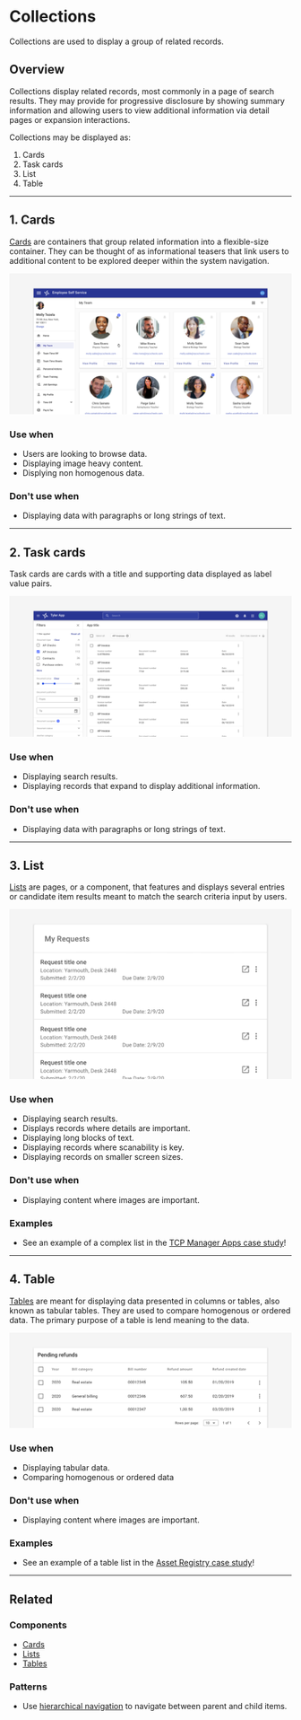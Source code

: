 # Collections

Collections are used to display a group of related records. 

## Overview

Collections display related records, most commonly in a page of search results. They may provide for progressive disclosure by showing summary information and allowing users to view additional information via detail pages or expansion interactions. 

Collections may be displayed as:

1. Cards
2. Task cards
3. List
4. Table

---

## 1. Cards 
  
[Cards](/components/cards/card) are containers that group related information into a flexible-size container. They can be thought of as informational teasers that link users to additional content to be explored deeper within the system navigation.

<ImageBlock padded={false}>

![Card grid](./images/cards.png)

</ImageBlock>

### Use when 

- Users are looking to browse data. 
- Displaying image heavy content. 
- Displying non homogenous data. 

### Don't use when

- Displaying data with paragraphs or long strings of text.

---

## 2. Task cards 

Task cards are cards with a title and supporting data displayed as label value pairs. 

<ImageBlock padded={false}>

![Search results as task cards.](./images/collections-task-card.png)

</ImageBlock>

### Use when 

- Displaying search results.
- Displaying records that expand to display additional information. 

### Don't use when 

- Displaying data with paragraphs or long strings of text.

---

## 3. List

[Lists](/components/lists/list) are pages, or a component, that features and displays several entries or candidate item results meant to match the search criteria input by users.

<ImageBlock padded={false}>

![Standard list.](./images/collections-list.png)

</ImageBlock>

### Use when 

- Displaying search results.
- Displays records where details are important. 
- Displaying long blocks of text. 
- Displaying records where scanability is key. 
- Displaying records on smaller screen sizes. 

### Don't use when 

- Displaying content where images are important.

### Examples 

- See an example of a complex list in the [TCP Manager Apps case study](/get-started/other/case-studies/manager-apps)!

---

## 4. Table 

[Tables](/components/table/table) are meant for displaying data presented in columns or tables, also known as tabular tables. They are used to compare homogenous or ordered data. The primary purpose of a table is lend meaning to the data.

<ImageBlock padded={false}>

![Data table.](./images/collections-table.png)

</ImageBlock>

### Use when 

- Displaying tabular data.
- Comparing homogenous or ordered data 

### Don't use when 

- Displaying content where images are important.

### Examples

- See an example of a table list in the [Asset Registry case study](/get-started/other/case-studies/asset-registry)!

---

## Related 

### Components 
- [Cards](/components/cards/card)
- [Lists](/components/lists/list)
- [Tables](/components/table/table)

### Patterns 

- Use [hierarchical navigation](/patterns/navigation/hierarchical) to navigate between parent and child items. 
